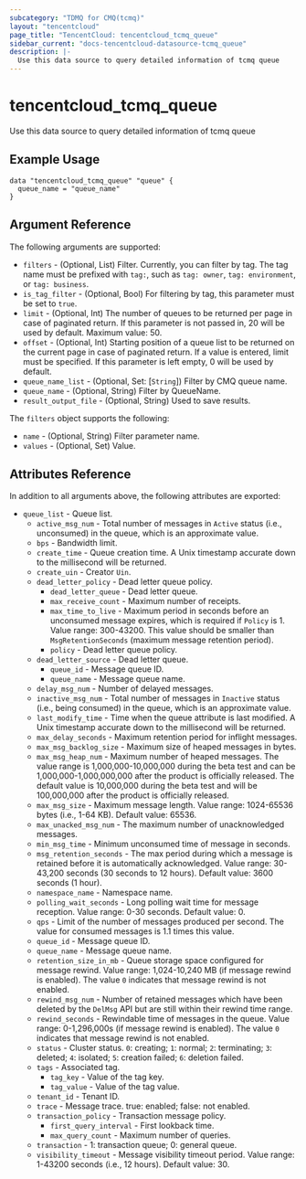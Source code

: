 ```yaml
---
subcategory: "TDMQ for CMQ(tcmq)"
layout: "tencentcloud"
page_title: "TencentCloud: tencentcloud_tcmq_queue"
sidebar_current: "docs-tencentcloud-datasource-tcmq_queue"
description: |-
  Use this data source to query detailed information of tcmq queue
---
```


# tencentcloud_tcmq_queue

Use this data source to query detailed information of tcmq queue

## Example Usage

```hcl
data "tencentcloud_tcmq_queue" "queue" {
  queue_name = "queue_name"
}
```

## Argument Reference

The following arguments are supported:

* `filters` - (Optional, List) Filter. Currently, you can filter by tag. The tag name must be prefixed with `tag:`, such as `tag: owner`, `tag: environment`, or `tag: business`.
* `is_tag_filter` - (Optional, Bool) For filtering by tag, this parameter must be set to `true`.
* `limit` - (Optional, Int) The number of queues to be returned per page in case of paginated return. If this parameter is not passed in, 20 will be used by default. Maximum value: 50.
* `offset` - (Optional, Int) Starting position of a queue list to be returned on the current page in case of paginated return. If a value is entered, limit must be specified. If this parameter is left empty, 0 will be used by default.
* `queue_name_list` - (Optional, Set: [`String`]) Filter by CMQ queue name.
* `queue_name` - (Optional, String) Filter by QueueName.
* `result_output_file` - (Optional, String) Used to save results.

The `filters` object supports the following:

* `name` - (Optional, String) Filter parameter name.
* `values` - (Optional, Set) Value.

## Attributes Reference

In addition to all arguments above, the following attributes are exported:

* `queue_list` - Queue list.
  * `active_msg_num` - Total number of messages in `Active` status (i.e., unconsumed) in the queue, which is an approximate value.
  * `bps` - Bandwidth limit.
  * `create_time` - Queue creation time. A Unix timestamp accurate down to the millisecond will be returned.
  * `create_uin` - Creator `Uin`.
  * `dead_letter_policy` - Dead letter queue policy.
    * `dead_letter_queue` - Dead letter queue.
    * `max_receive_count` - Maximum number of receipts.
    * `max_time_to_live` - Maximum period in seconds before an unconsumed message expires, which is required if `Policy` is 1. Value range: 300-43200. This value should be smaller than `MsgRetentionSeconds` (maximum message retention period).
    * `policy` - Dead letter queue policy.
  * `dead_letter_source` - Dead letter queue.
    * `queue_id` - Message queue ID.
    * `queue_name` - Message queue name.
  * `delay_msg_num` - Number of delayed messages.
  * `inactive_msg_num` - Total number of messages in `Inactive` status (i.e., being consumed) in the queue, which is an approximate value.
  * `last_modify_time` - Time when the queue attribute is last modified. A Unix timestamp accurate down to the millisecond will be returned.
  * `max_delay_seconds` - Maximum retention period for inflight messages.
  * `max_msg_backlog_size` - Maximum size of heaped messages in bytes.
  * `max_msg_heap_num` - Maximum number of heaped messages. The value range is 1,000,000-10,000,000 during the beta test and can be 1,000,000-1,000,000,000 after the product is officially released. The default value is 10,000,000 during the beta test and will be 100,000,000 after the product is officially released.
  * `max_msg_size` - Maximum message length. Value range: 1024-65536 bytes (i.e., 1-64 KB). Default value: 65536.
  * `max_unacked_msg_num` - The maximum number of unacknowledged messages.
  * `min_msg_time` - Minimum unconsumed time of message in seconds.
  * `msg_retention_seconds` - The max period during which a message is retained before it is automatically acknowledged. Value range: 30-43,200 seconds (30 seconds to 12 hours). Default value: 3600 seconds (1 hour).
  * `namespace_name` - Namespace name.
  * `polling_wait_seconds` - Long polling wait time for message reception. Value range: 0-30 seconds. Default value: 0.
  * `qps` - Limit of the number of messages produced per second. The value for consumed messages is 1.1 times this value.
  * `queue_id` - Message queue ID.
  * `queue_name` - Message queue name.
  * `retention_size_in_mb` - Queue storage space configured for message rewind. Value range: 1,024-10,240 MB (if message rewind is enabled). The value `0` indicates that message rewind is not enabled.
  * `rewind_msg_num` - Number of retained messages which have been deleted by the `DelMsg` API but are still within their rewind time range.
  * `rewind_seconds` - Rewindable time of messages in the queue. Value range: 0-1,296,000s (if message rewind is enabled). The value `0` indicates that message rewind is not enabled.
  * `status` - Cluster status. `0`: creating; `1`: normal; `2`: terminating; `3`: deleted; `4`: isolated; `5`: creation failed; `6`: deletion failed.
  * `tags` - Associated tag.
    * `tag_key` - Value of the tag key.
    * `tag_value` - Value of the tag value.
  * `tenant_id` - Tenant ID.
  * `trace` - Message trace. true: enabled; false: not enabled.
  * `transaction_policy` - Transaction message policy.
    * `first_query_interval` - First lookback time.
    * `max_query_count` - Maximum number of queries.
  * `transaction` - 1: transaction queue; 0: general queue.
  * `visibility_timeout` - Message visibility timeout period. Value range: 1-43200 seconds (i.e., 12 hours). Default value: 30.


